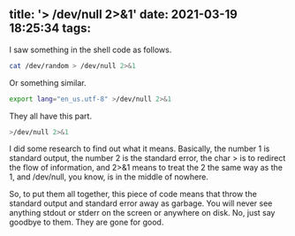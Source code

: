 title: '> /dev/null 2>&1'
date: 2021-03-19 18:25:34
tags:
---
I saw something in the shell code as follows.
```bash
cat /dev/random > /dev/null 2>&1
```
Or something similar.
```bash
export lang="en_us.utf-8" >/dev/null 2>&1
```
They all have this part.
```bash
>/dev/null 2>&1
```
I did some research to find out what it means. Basically, the number 1 is standard output, the number 2 is the standard error, the char > is to redirect the flow of information, and 2>&1 means to treat the 2 the same way as the 1, and /dev/null, you know, is in the middle of nowhere.

So, to put them all together, this piece of code means that throw the standard output and standard error away as garbage. You will never see anything stdout or stderr on the screen or anywhere on disk. No, just say goodbye to them. They are gone for good.